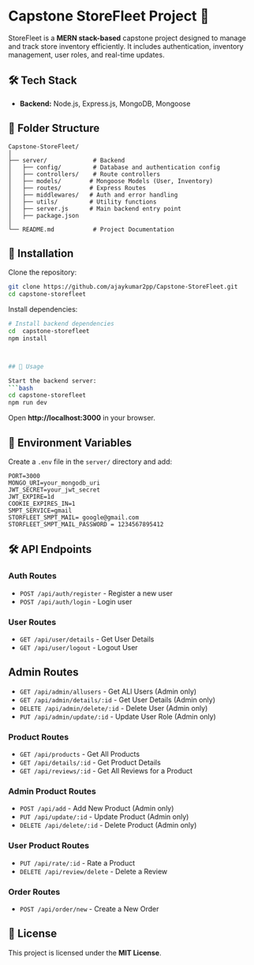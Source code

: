 # Capstone StoreFleet Project 🚀

StoreFleet is a **MERN stack-based** capstone project designed to manage and track store inventory efficiently. It includes authentication, inventory management, user roles, and real-time updates.


## 🛠 Tech Stack
- **Backend:** Node.js, Express.js, MongoDB, Mongoose

## 📁 Folder Structure

```plaintext
Capstone-StoreFleet/
│
├── server/             # Backend
│   ├── config/         # Database and authentication config
│   ├── controllers/    # Route controllers
│   ├── models/        # Mongoose Models (User, Inventory)
│   ├── routes/        # Express Routes
│   ├── middlewares/   # Auth and error handling
│   ├── utils/         # Utility functions
│   ├── server.js      # Main backend entry point
│   ├── package.json
│
└── README.md           # Project Documentation
```

## 🔧 Installation

Clone the repository:
```bash
git clone https://github.com/ajaykumar2pp/Capstone-StoreFleet.git
cd capstone-storefleet
```

Install dependencies:
```bash
# Install backend dependencies
cd  capstone-storefleet
npm install



## 🚀 Usage

Start the backend server:
```bash
cd capstone-storefleet
npm run dev
```

Open **http://localhost:3000** in your browser.

## 🔑 Environment Variables
Create a `.env` file in the `server/` directory and add:
```plaintext
PORT=3000  
MONGO_URI=your_mongodb_uri  
JWT_SECRET=your_jwt_secret  
JWT_EXPIRE=1d  
COOKIE_EXPIRES_IN=1  
SMPT_SERVICE=gmail
STORFLEET_SMPT_MAIL= google@gmail.com
STORFLEET_SMPT_MAIL_PASSWORD = 1234567895412
```

## 🛠 API Endpoints

### **Auth Routes**
- `POST /api/auth/register` - Register a new user
- `POST /api/auth/login` - Login user

### **User Routes**
- `GET /api/user/details` - Get User Details
- `GET /api/user/logout` - Logout User

## **Admin Routes**
- `GET /api/admin/allusers` - Get ALl Users (Admin only)
- `GET /api/admin/details/:id` - Get User Details (Admin only)
- `DELETE /api/admin/delete/:id` - Delete User (Admin only)
- `PUT /api/admin/update/:id` - Update User Role (Admin only)

### **Product Routes**
- `GET /api/products` - Get All Products
- `GET /api/details/:id` - Get Product Details
- `GET /api/reviews/:id` - Get All Reviews for a Product

### **Admin Product Routes**
- `POST /api/add` - Add New Product (Admin only)
- `PUT /api/update/:id` - Update Product (Admin only)
- `DELETE /api/delete/:id` - Delete Product (Admin only)

### **User Product Routes**
- `PUT /api/rate/:id` - Rate a Product
- `DELETE /api/review/delete` - Delete a Review

### **Order Routes**
- `POST /api/order/new` - Create a New Order

## 📜 License
This project is licensed under the **MIT License**.
